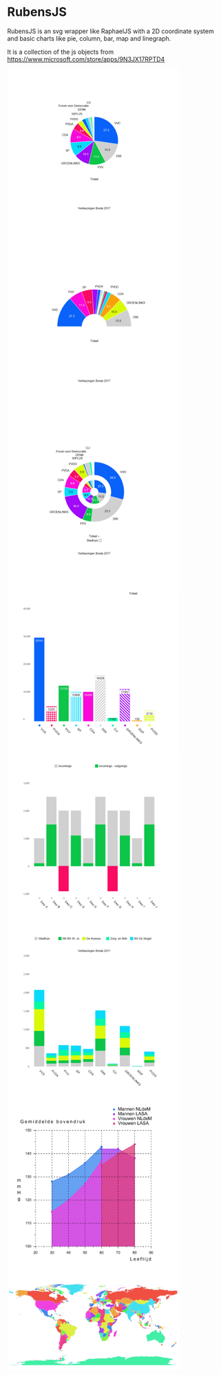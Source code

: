 # RubensJS

RubensJS is an svg wrapper like RaphaelJS with a 2D coordinate system and basic charts like pie, column, bar, map and linegraph.

It is a collection of the js objects from https://www.microsoft.com/store/apps/9N3JX17RPTD4 

<img src='/jpg/pie.jpg' width='400' align='left'/>

<img src='/jpg/pie_arc.jpg' width='400' align='left'/>

<img src='/jpg/pie_double.jpg' width='400' align='left'/>

<img src='/jpg/columns_stripes.jpg' width='400' align='left'/>

<img src='/jpg/incomings.jpg' width='400' align='left'/>

<img src='/jpg/columns_stacked.jpg' width='400' align='left'/>

<img src='/jpg/linegraph.png' width='400' align='left'/>

<img src='/jpg/wereld.jpg' width='400' vAlign='bottom' align='left'/>
